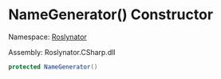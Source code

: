 # NameGenerator\(\) Constructor

Namespace: [Roslynator](../../README.md)

Assembly: Roslynator\.CSharp\.dll

```csharp
protected NameGenerator()
```


